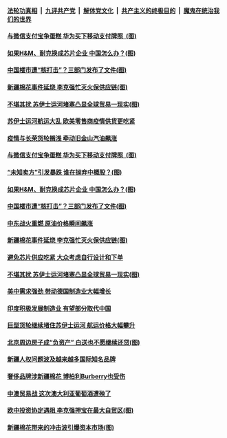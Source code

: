 

####  [法轮功真相](../../../../basic/blob/master/README.md?t=03290201) &nbsp;|&nbsp; [九评共产党](../../../../9ping.md/blob/master/README.md?t=03290201) &nbsp;|&nbsp; [解体党文化](../../../../jtdwh.md/blob/master/README.md?t=03290201)  &nbsp;|&nbsp; [共产主义的终极目的](../../../../gczydzjmd.md/blob/master/README.md?t=03290201) &nbsp;|&nbsp; [魔鬼在统治我们的世界](../../../../mgztzwmdsj.md/blob/master/README.md?t=03290201) 

#### [与微信支付宝争蛋糕 华为买下移动支付牌照 &nbsp;(图)](../pages/p5/967023.md?t=03290201) 

#### [如果H&amp;M、耐克换成芯片企业 中国怎么办？(图)](../pages/p5/966973.md?t=03290201) 

#### [中国楼市遭“核打击”？三部门发布了文件(图)](../pages/p5/966960.md?t=03290201) 

#### [新疆棉花事件延烧 李克强忙灭火保供应链(图)](../pages/p5/966951.md?t=03290201) 

#### [不堪其扰 苏伊士运河堵塞凸显全球贸易一现实(图)](../pages/p5/966929.md?t=03290201) 


#### [苏伊士运河航运大乱 欧美零售商疫情供货更吃紧](../pages/p5/967033.md?t=03290201) 

#### [疫情与长荣货轮搁浅 牵动旧金山汽油飙涨](../pages/p5/967030.md?t=03290201) 

#### [与微信支付宝争蛋糕 华为买下移动支付牌照 &nbsp;(图)](../pages/p5/967023.md?t=03290201) 

#### [“未知卖方”引发暴跌 谁在抛弃中概股？(图)](../pages/p5/967020.md?t=03290201) 

#### [如果H&amp;M、耐克换成芯片企业 中国怎么办？(图)](../pages/p5/966973.md?t=03290201) 

#### [中国楼市遭“核打击”？三部门发布了文件(图)](../pages/p5/966960.md?t=03290201) 

#### [中东战火重燃 原油价格瞬间飙涨](../pages/p5/966954.md?t=03290201) 

#### [新疆棉花事件延烧 李克强忙灭火保供应链(图)](../pages/p5/966951.md?t=03290201) 

#### [避免芯片供应吃紧 大众考虑自行设计和下单](../pages/p5/966950.md?t=03290201) 

#### [不堪其扰 苏伊士运河堵塞凸显全球贸易一现实(图)](../pages/p5/966929.md?t=03290201) 

#### [美中需求强劲 带动德国制造业大幅增长](../pages/p5/966921.md?t=03290201) 

#### [印度积极发展制造业 有望部分取代中国](../pages/p5/966913.md?t=03290201) 

#### [巨型货轮继续堵住苏伊士运河 航运价格大幅攀升](../pages/p5/966912.md?t=03290201) 


#### [北京周边房子成“负资产” 白送也不愿继续还贷(图)](../pages/p5/966901.md?t=03290201) 

#### [新疆人权问题波及越来越多国际知名品牌](../pages/p5/966863.md?t=03290201) 

#### [奢侈品牌涉新疆棉花 博柏利Burberry也受伤](../pages/p5/966862.md?t=03290201) 

#### [中澳贸易战 这次澳大利亚葡萄酒遭殃了](../pages/p5/966860.md?t=03290201) 

#### [欧中投资协定遇阻 李克强押宝在最大自贸区(图)](../pages/p5/966840.md?t=03290201) 

#### [新疆棉花带来的冲击波引爆资本市场(图)](../pages/p5/966838.md?t=03290201) 

